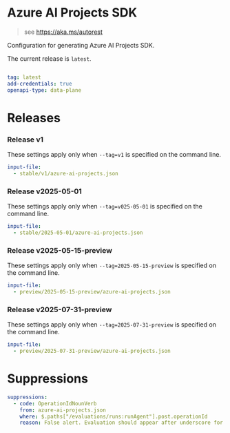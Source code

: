 # Azure AI Projects SDK

> see https://aka.ms/autorest

Configuration for generating Azure AI Projects SDK.

The current release is `latest`.

``` yaml

tag: latest
add-credentials: true
openapi-type: data-plane
```

# Releases

### Release v1
These settings apply only when `--tag=v1` is specified on the command line.
``` yaml $(tag) == 'latest'
input-file:
  - stable/v1/azure-ai-projects.json
```

### Release v2025-05-01
These settings apply only when `--tag=v025-05-01` is specified on the command line.
``` yaml $(tag) == '2025-05-01'
input-file:
  - stable/2025-05-01/azure-ai-projects.json
```

### Release v2025-05-15-preview
These settings apply only when `--tag=2025-05-15-preview` is specified on the command line.
``` yaml $(tag) == '2025-05-15-preview'
input-file:
  - preview/2025-05-15-preview/azure-ai-projects.json
```

### Release v2025-07-31-preview
These settings apply only when `--tag=2025-07-31-preview` is specified on the command line.
``` yaml $(tag) == '2025-07-31-preview'
input-file:
  - preview/2025-07-31-preview/azure-ai-projects.json
```

# Suppressions
``` yaml
suppressions:
  - code: OperationIdNounVerb
    from: azure-ai-projects.json
    where: $.paths["/evaluations/runs:runAgent"].post.operationId
    reason: False alert. Evaluation should appear after underscore for clarity's sake.
```

